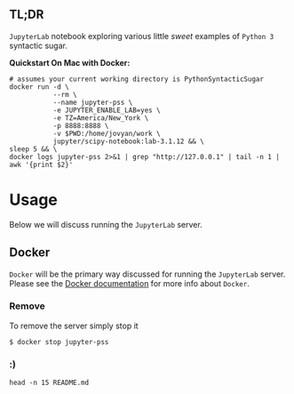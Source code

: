## TL;DR
`JupyterLab` notebook exploring various little *sweet* examples of `Python 3`
syntactic sugar. 

**Quickstart On Mac with Docker:**
```
# assumes your current working directory is PythonSyntacticSugar
docker run -d \
           --rm \
           --name jupyter-pss \
           -e JUPYTER_ENABLE_LAB=yes \
           -e TZ=America/New_York \
           -p 8888:8888 \
           -v $PWD:/home/jovyan/work \
           jupyter/scipy-notebook:lab-3.1.12 && \
sleep 5 && \
docker logs jupyter-pss 2>&1 | grep "http://127.0.0.1" | tail -n 1 | awk '{print $2}'
```

# Usage
Below we will discuss running the `JupyterLab` server.

## Docker
`Docker` will be the primary way discussed for running the `JupyterLab` server.
Please see the [Docker documentation](https://docs.docker.com/get-started/overview/)
for more info about `Docker`.

### Remove
To remove the server simply stop it
```
$ docker stop jupyter-pss
```

### :)
```
head -n 15 README.md
```
